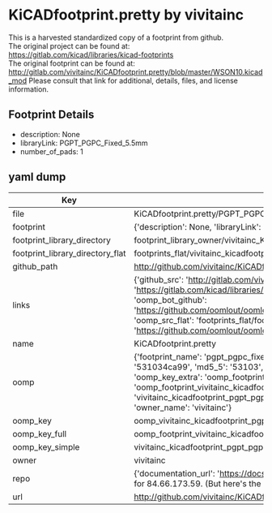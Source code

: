 # KiCADfootprint.pretty by vivitainc  
This is a harvested standardized copy of a footprint from github.  
The original project can be found at:  
https://gitlab.com/kicad/libraries/kicad-footprints  
The original footprint can be found at:
http://gitlab.com/vivitainc/KiCADfootprint.pretty/blob/master/WSON10.kicad_mod
Please consult that link for additional, details, files, and license information.  
## Footprint Details
* description: None  
* libraryLink: PGPT_PGPC_Fixed_5.5mm  
* number_of_pads: 1  
## yaml dump  
| Key | Value |  
| --- | --- |  
| file | KiCADfootprint.pretty/PGPT_PGPC_Fixed_5.5mm.kicad_mod |  
| footprint | {'description': None, 'libraryLink': 'PGPT_PGPC_Fixed_5.5mm', 'number_of_pads': 1} |  
| footprint_library_directory | footprint_library_owner/vivitainc_KiCADfootprint.pretty |  
| footprint_library_directory_flat | footprints_flat/vivitainc_kicadfootprint_pgpt_pgpc_fixed_5_5mm/working |  
| github_path | http://github.com/vivitainc/KiCADfootprint.pretty/blob/master/PGPT_PGPC_Fixed_5.5mm.kicad_mod |  
| links | {'github_src': 'http://gitlab.com/vivitainc/KiCADfootprint.pretty/blob/master/WSON10.kicad_mod', 'github_src_repo': 'https://gitlab.com/kicad/libraries/kicad-footprints', 'oomp_bot': 'footprints/vivitainc_kicadfootprint_pgpt_pgpc_fixed_5_5mm/working', 'oomp_bot_github': 'https://github.com/oomlout/oomlout_oomp_footprint_bot/tree/main/footprints/vivitainc_kicadfootprint_pgpt_pgpc_fixed_5_5mm/working', 'oomp_src_flat': 'footprints_flat/footprints_flat/vivitainc_kicadfootprint_pgpt_pgpc_fixed_5_5mm/working', 'oomp_src_flat_github': 'https://github.com/oomlout/oomlout_oomp_footprint_src/tree/main/footprints_flat/vivitainc_kicadfootprint_pgpt_pgpc_fixed_5_5mm/working'} |  
| name | KiCADfootprint.pretty |  
| oomp | {'footprint_name': 'pgpt_pgpc_fixed_5_5mm', 'library_name': 'kicadfootprint', 'md5': '531034ca99371599487706181bc5b81c', 'md5_10': '531034ca99', 'md5_5': '53103', 'md5_6': '531034', 'oomp_key': 'oomp_vivitainc_kicadfootprint_pgpt_pgpc_fixed_5_5mm', 'oomp_key_extra': 'oomp_footprint_vivitainc_kicadfootprint_pgpt_pgpc_fixed_5_5mm', 'oomp_key_full': 'oomp_footprint_vivitainc_kicadfootprint_pgpt_pgpc_fixed_5_5mm_531034', 'oomp_key_simple': 'vivitainc_kicadfootprint_pgpt_pgpc_fixed_5_5mm', 'original_filename': 'KiCADfootprint.pretty/PGPT_PGPC_Fixed_5.5mm.kicad_mod', 'owner_name': 'vivitainc'} |  
| oomp_key | oomp_vivitainc_kicadfootprint_pgpt_pgpc_fixed_5_5mm |  
| oomp_key_full | oomp_footprint_vivitainc_kicadfootprint_pgpt_pgpc_fixed_5_5mm |  
| oomp_key_simple | vivitainc_kicadfootprint_pgpt_pgpc_fixed_5_5mm |  
| owner | vivitainc |  
| repo | {'documentation_url': 'https://docs.github.com/rest/overview/resources-in-the-rest-api#rate-limiting', 'message': "API rate limit exceeded for 84.66.173.59. (But here's the good news: Authenticated requests get a higher rate limit. Check out the documentation for more details.)"} |  
| url | http://github.com/vivitainc/KiCADfootprint.pretty |  

